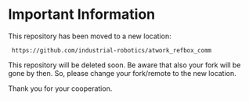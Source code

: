 # Important Information
This repository has been moved to a new location:

     https://github.com/industrial-robotics/atwork_refbox_comm

This repository will be deleted soon. Be aware that also your fork will be gone by then. So, please change your fork/remote to the new location.

Thank you for your cooperation.
